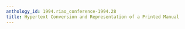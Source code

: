 ```yaml
---
anthology_id: 1994.riao_conference-1994.28
title: Hypertext Conversion and Representation of a Printed Manual
---
```

